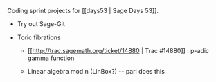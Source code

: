 Coding sprint projects for [[days53 | Sage Days 53]].


 * Try out Sage-Git

 * Toric fibrations

   * [[http://trac.sagemath.org/ticket/14880 | Trac #14880]] : p-adic gamma function 

   * Linear algebra mod n (LinBox?) -- pari does this
